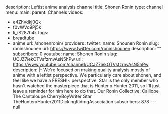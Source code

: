 description: Leftist anime analysis channel
title: Shonen Ronin
type: channel
menu:
  main:
    parent: Channels
videos:
- e4ZhVdkj0Qk
- f0vWVo9Pj5k
- Ii_iS287h4k
tags:
- breadtube
- anime
url: /shonenronin/
providers:
  twitter:
    name: Shounen Ronin
    slug: roninshounen
    url: https://www.twitter.com/roninshounen
    description: ""
    subscribers: 0
  youtube:
    name: Shonen Ronin
    slug: UCJZ7iekOTVsfzrnvAsN5hPw
    url: https://www.youtube.com/channel/UCJZ7iekOTVsfzrnvAsN5hPw
    description: |-
      We're focused on making quality analysis mostly of anime with a leftist perspective. We particularly care about shonen, and feel like we have a FRESH!~ perspective. Star is the only member who hasn't watched the masterpiece that is Hunter x Hunter 2011, so I'll just leave a reminder for him here to do that.
      Our Ronin Collective: Calliope The Cantaloupe CherryBoyWriter Star TheHunterxHunter2011DickingRidingAssociation
    subscribers: 878
--- null
